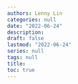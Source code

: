 ```yaml
---
authors: Lenny Lin
categories: null
date: "2022-06-24"
description: 
draft: false
lastmod: "2022-06-24"
series: null
tags: null
title: 
toc: true
---
```





<!--more-->

